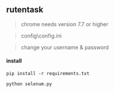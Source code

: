 ## rutentask

> chrome needs version 7.7 or higher 

> config\config.ini 

> change your username & password 

#### install 

`pip install -r requirements.txt` 

`python selenum.py` 
